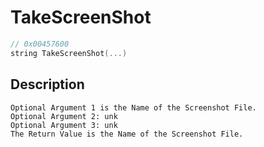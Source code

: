 # TakeScreenShot
```c
// 0x00457600
string TakeScreenShot(...)
```
## Description
```
Optional Argument 1 is the Name of the Screenshot File.
Optional Argument 2: unk
Optional Argument 3: unk
The Return Value is the Name of the Screenshot File.
```
